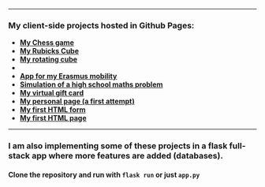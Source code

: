 
---
### My client-side projects hosted in Github Pages:
- **[My Chess game](https://g-myron.github.io/chess/)**
- **[My Rubicks Cube](https://g-myron.github.io/Rubiks-Cube/)**
- **[My rotating cube](https://g-myron.github.io/Rotating-Cube/)**
- 
- **[App for my Erasmus mobility](https://g-myron.github.io/ErasmusPoliMi/)**
- **[Simulation of a high school maths problem](https://g-myron.github.io/tall-short-simulation/)**
- **[My virtual gift card](https://g-myron.github.io/filaras/)**
- **[My personal page (a first attempt)](https://g-myron.github.io/me/)**
- **[My first HTML form](https://g-myron.github.io/myForm/)**
- **[My first HTML page](https://g-myron.github.io/myHTML/)**

---
### I am also implementing some of these projects in a flask full-stack app where more features are added (databases).

#### Clone the repository and run with `flask run` or just `app.py`

